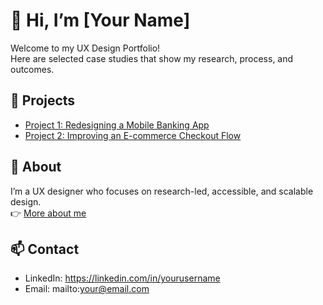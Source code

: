 # 👋 Hi, I’m [Your Name]

Welcome to my UX Design Portfolio!  
Here are selected case studies that show my research, process, and outcomes.

## 🌟 Projects
- [Project 1: Redesigning a Mobile Banking App](./project1/README.md)
- [Project 2: Improving an E-commerce Checkout Flow](./project2/README.md)

## 📖 About
I’m a UX designer who focuses on research-led, accessible, and scalable design.  
👉 [More about me](./about.md)

## 📫 Contact
- LinkedIn: https://linkedin.com/in/yourusername  
- Email: mailto:your@email.com
